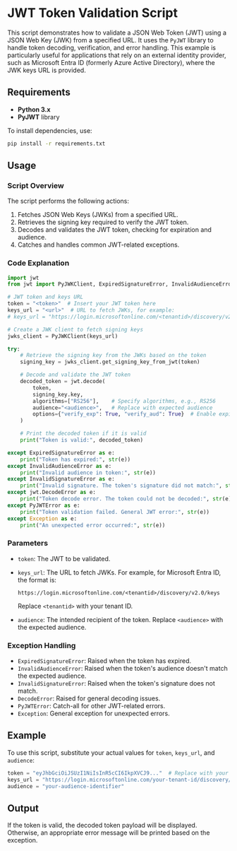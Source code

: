 # JWT Token Validation Script

This script demonstrates how to validate a JSON Web Token (JWT) using a JSON Web Key (JWK) from a specified URL. It uses the `PyJWT` library to handle token decoding, verification, and error handling. This example is particularly useful for applications that rely on an external identity provider, such as Microsoft Entra ID (formerly Azure Active Directory), where the JWK keys URL is provided.

## Requirements

- **Python 3.x**
- **PyJWT** library

To install dependencies, use:

```bash
pip install -r requirements.txt
```

## Usage

### Script Overview

The script performs the following actions:

1. Fetches JSON Web Keys (JWKs) from a specified URL.
2. Retrieves the signing key required to verify the JWT token.
3. Decodes and validates the JWT token, checking for expiration and audience.
4. Catches and handles common JWT-related exceptions.

### Code Explanation

```python
import jwt
from jwt import PyJWKClient, ExpiredSignatureError, InvalidAudienceError, InvalidSignatureError, PyJWTError

# JWT token and keys URL
token = "<token>"  # Insert your JWT token here
keys_url = "<url>"  # URL to fetch JWKs, for example:
# keys_url = "https://login.microsoftonline.com/<tenantid>/discovery/v2.0/keys"

# Create a JWK client to fetch signing keys
jwks_client = PyJWKClient(keys_url)

try:
    # Retrieve the signing key from the JWKs based on the token
    signing_key = jwks_client.get_signing_key_from_jwt(token)

    # Decode and validate the JWT token
    decoded_token = jwt.decode(
        token,
        signing_key.key,
        algorithms=["RS256"],    # Specify algorithms, e.g., RS256
        audience="<audience>",   # Replace with expected audience
        options={"verify_exp": True, "verify_aud": True}  # Enable expiration and audience verification
    )

    # Print the decoded token if it is valid
    print("Token is valid:", decoded_token)

except ExpiredSignatureError as e:
    print("Token has expired:", str(e))
except InvalidAudienceError as e:
    print("Invalid audience in token:", str(e))
except InvalidSignatureError as e:
    print("Invalid signature. The token's signature did not match:", str(e))
except jwt.DecodeError as e:
    print("Token decode error. The token could not be decoded:", str(e))
except PyJWTError as e:
    print("Token validation failed. General JWT error:", str(e))
except Exception as e:
    print("An unexpected error occurred:", str(e))
```

### Parameters

- `token`: The JWT to be validated.
- `keys_url`: The URL to fetch JWKs. For example, for Microsoft Entra ID, the format is:
  ```
  https://login.microsoftonline.com/<tenantid>/discovery/v2.0/keys
  ```
  Replace `<tenantid>` with your tenant ID.

- `audience`: The intended recipient of the token. Replace `<audience>` with the expected audience.

### Exception Handling

- `ExpiredSignatureError`: Raised when the token has expired.
- `InvalidAudienceError`: Raised when the token's audience doesn't match the expected audience.
- `InvalidSignatureError`: Raised when the token's signature does not match.
- `DecodeError`: Raised for general decoding issues.
- `PyJWTError`: Catch-all for other JWT-related errors.
- `Exception`: General exception for unexpected errors.

## Example

To use this script, substitute your actual values for `token`, `keys_url`, and `audience`:

```python
token = "eyJhbGciOiJSUzI1NiIsInR5cCI6IkpXVCJ9..."  # Replace with your JWT
keys_url = "https://login.microsoftonline.com/your-tenant-id/discovery/v2.0/keys"
audience = "your-audience-identifier"
```

## Output

If the token is valid, the decoded token payload will be displayed. Otherwise, an appropriate error message will be printed based on the exception.
